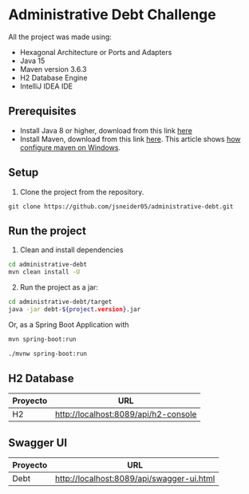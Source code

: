 # Administrative Debt Challenge


All the project was made using:

* Hexagonal Architecture or Ports and Adapters
* Java 15
* Maven version 3.6.3
* H2 Database Engine
* IntelliJ IDEA IDE


## Prerequisites

* Install Java 8 or higher, download from this link [here](http://www.oracle.com/technetwork/java/javase/downloads/jdk8-downloads-2133151.html)
* Install Maven, download from this link [here](https://maven.apache.org/download.cgi). This article shows [how configure maven on Windows](https://www.mkyong.com/maven/how-to-install-maven-in-windows/).

## Setup

1) Clone the project from the repository.

```
git clone https://github.com/jsneider05/administrative-debt.git
```

## Run the project

1) Clean and install dependencies

```bash
cd administrative-debt
mvn clean install -U
```

2) Run the project as a jar:

```bash
cd administrative-debt/target
java -jar debt-${project.version}.jar
```
Or, as a Spring Boot Application with
```bash
mvn spring-boot:run
```
```bash
./mvnw spring-boot:run
```

## H2 Database

|Proyecto|URL|
|--------|---|
|H2|[http://localhost:8089/api/h2-console](http://localhost:8089/api/h2-console)|


## Swagger UI

|Proyecto|URL|
|--------|---|
|Debt|[http://localhost:8089/api/swagger-ui.html](http://localhost:8089/api/swagger-ui.html)|
